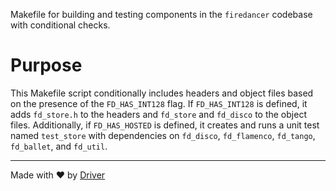 <!--------------------------------------------------------------------------------->
<!-- IMPORTANT: This file is auto-generated by Driver (https://driver.ai). -------->
<!-- Manual edits may be overwritten on future commits. --------------------------->
<!--------------------------------------------------------------------------------->

Makefile for building and testing components in the `firedancer` codebase with conditional checks.

# Purpose
This Makefile script conditionally includes headers and object files based on the presence of the `FD_HAS_INT128` flag. If `FD_HAS_INT128` is defined, it adds `fd_store.h` to the headers and `fd_store` and `fd_disco` to the object files. Additionally, if `FD_HAS_HOSTED` is defined, it creates and runs a unit test named `test_store` with dependencies on `fd_disco`, `fd_flamenco`, `fd_tango`, `fd_ballet`, and `fd_util`.

---
Made with ❤️ by [Driver](https://www.driver.ai/)